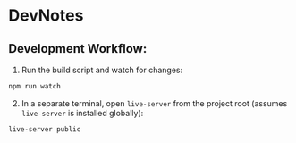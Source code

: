 # DevNotes

## Development Workflow:

1. Run the build script and watch for changes:

```bash
npm run watch
```

2. In a separate terminal, open `live-server` from the project root (assumes `live-server` is installed globally):

```bash
live-server public
```
